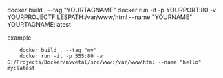 docker build . --tag "YOURTAGNAME"
docker run -it -p YOURPORT:80 -v YOURPROJECTFILESPATH:/var/www/html --name "YOURNAME" YOURTAGNAME:latest

example
```
    docker build . --tag "my"
    docker run -it -p 555:80 -v G:/Projects/Docker/nvvetal/src/www:/var/www/html --name "hello" my:latest
